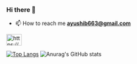 ### Hi there 👋
- 📫 How to reach me **ayushib663@gmail.com**

<a href="https://www.linkedin.com/in/ayushibarua/" target="blank"><img align="center" src="https://cdn.jsdelivr.net/npm/simple-icons@3.0.1/icons/linkedin.svg" alt="https://www.linkedin.com/in/ayushibarua/" height="30" width="40" /></a>

[![Top Langs](https://github-readme-stats.vercel.app/api/top-langs/?username=ayushib01&layout=compact&show_icons=true&theme=dracula)](https://github.com/ayushib01/github-readme-stats)
![Anurag's GitHub stats](https://github-readme-stats.vercel.app/api?username=ayushib01&show_icons=true&theme=dracula)
